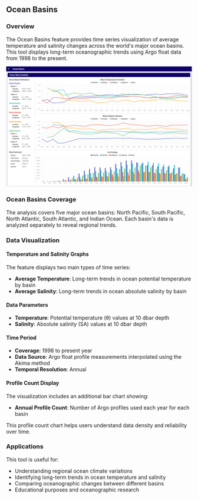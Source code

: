 ## Ocean Basins

### Overview

The Ocean Basins feature provides time series visualization of average temperature and salinity changes across the world's major ocean basins. This tool displays long-term oceanographic trends using Argo float data from 1998 to the present.

![Ocean Basins](../../../imgs/ocean_basins.png)

### Ocean Basins Coverage

The analysis covers five major ocean basins: North Pacific, South Pacific, North Atlantic, South Atlantic, and Indian Ocean. Each basin's data is analyzed separately to reveal regional trends.

### Data Visualization

#### Temperature and Salinity Graphs

The feature displays two main types of time series:

- **Average Temperature**: Long-term trends in ocean potential temperature by basin
- **Average Salinity**: Long-term trends in ocean absolute salinity by basin

#### Data Parameters

- **Temperature**: Potential temperature (θ) values at 10 dbar depth
- **Salinity**: Absolute salinity (SA) values at 10 dbar depth

#### Time Period

- **Coverage**: 1998 to present year
- **Data Source**: Argo float profile measurements interpolated using the Akima method
- **Temporal Resolution**: Annual

#### Profile Count Display

The visualization includes an additional bar chart showing:

- **Annual Profile Count**: Number of Argo profiles used each year for each basin

This profile count chart helps users understand data density and reliability over time.

### Applications

This tool is useful for:

- Understanding regional ocean climate variations
- Identifying long-term trends in ocean temperature and salinity
- Comparing oceanographic changes between different basins
- Educational purposes and oceanographic research
